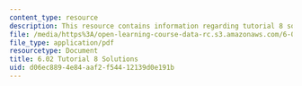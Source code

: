 ```yaml
---
content_type: resource
description: This resource contains information regarding tutorial 8 solutions.
file: /media/https%3A/open-learning-course-data-rc.s3.amazonaws.com/6-02-introduction-to-eecs-ii-digital-communication-systems-fall-2012/d06ec8894e84aaf2f54412139d0e191b_MIT6_02F12_tutor08_sol.pdf
file_type: application/pdf
resourcetype: Document
title: 6.02 Tutorial 8 Solutions
uid: d06ec889-4e84-aaf2-f544-12139d0e191b
---
```

